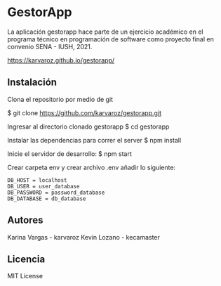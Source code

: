 # GestorApp #

La aplicación gestorapp hace parte de un ejercicio académico en el programa técnico en programación de software  como proyecto final en convenio SENA - IUSH, 2021.

https://karvaroz.github.io/gestorapp/


## Instalación ##
Clona el repositorio por medio de git

$ git clone https://github.com/karvaroz/gestorapp.git

Ingresar al directorio clonado gestorapp
$ cd gestorapp

Instalar las dependencias para correr el server
$ npm install

Inicie el servidor de desarrollo:
$ npm start

Crear carpeta env y crear archivo .env añadir lo siguiente:
```  
DB_HOST = localhost
DB_USER = user_database
DB_PASSWORD = password_database
DB_DATABASE = db_database
```  

## Autores
Karina Vargas - karvaroz
Kevin Lozano - kecamaster

## Licencia
MIT License
